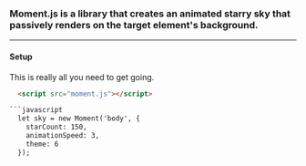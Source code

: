 ### Moment.js is a library that creates an animated starry sky that passively renders on the target element's background. 
---

#### Setup

This is really all you need to get going.
```Html
  <script src="moment.js"></script>

```javascript
  let sky = new Moment('body', {
    starCount: 150,
    animationSpeed: 3,
    theme: 6
  });
